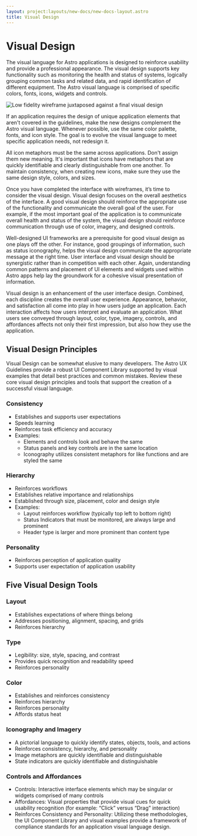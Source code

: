 ```yaml
---
layout: project:layouts/new-docs/new-docs-layout.astro
title: Visual Design
---
```


# Visual Design

The visual language for Astro applications is designed to reinforce usability and provide a professional appearance. The visual design supports key functionality such as monitoring the health and status of systems, logically grouping common tasks and related data, and rapid identification of different equipment. The Astro visual language is comprised of specific colors, fonts, icons, widgets and controls.

![Low fidelity wireframe juxtaposed against a final visual design](/img/visual-design/visual-design.png)

If an application requires the design of unique application elements that aren't covered in the guidelines, make the new designs complement the Astro visual language. Whenever possible, use the same color palette, fonts, and icon style. The goal is to evolve the visual language to meet specific application needs, not redesign it.

All icon metaphors must be the same across applications. Don't assign them new meaning. It's important that icons have metaphors that are quickly identifiable and clearly distinguishable from one another. To maintain consistency, when creating new icons, make sure they use the same design style, colors, and sizes.

Once you have completed the interface with wireframes, it’s time to consider the visual design. Visual design focuses on the overall aesthetics of the interface. A good visual design should reinforce the appropriate use of the functionality and communicate the overall goal of the user. For example, if the most important goal of the application is to communicate overall health and status of the system, the visual design should reinforce communication through use of color, imagery, and designed controls.

Well-designed UI frameworks are a prerequisite for good visual design as one plays off the other. For instance, good groupings of information, such as status iconography, helps the visual design communicate the appropriate message at the right time. User interface and visual design should be synergistic rather than in competition with each other. Again, understanding common patterns and placement of UI elements and widgets used within Astro apps help lay the groundwork for a cohesive visual presentation of information.

Visual design is an enhancement of the user interface design. Combined, each discipline creates the overall user experience. Appearance, behavior, and satisfaction all come into play in how users judge an application. Each interaction affects how users interpret and evaluate an application. What users see conveyed through layout, color, type, imagery, controls, and affordances affects not only their first impression, but also how they use the application.

## Visual Design Principles

Visual Design can be somewhat elusive to many developers. The Astro UX Guidelines provide a robust UI Component Library supported by visual examples that detail best practices and common mistakes. Review these core visual design principles and tools that support the creation of a successful visual language.

### Consistency

- Establishes and supports user expectations
- Speeds learning
- Reinforces task efficiency and accuracy
- Examples:
  - Elements and controls look and behave the same
  - Status panels and key controls are in the same location
  - Iconography utilizes consistent metaphors for like functions and are styled the same

### Hierarchy

- Reinforces workflows
- Establishes relative importance and relationships
- Established through size, placement, color and design style
- Examples:
  - Layout reinforces workflow (typically top left to bottom right)
  - Status Indicators that must be monitored, are always large and prominent
  - Header type is larger and more prominent than content type

### Personality

- Reinforces perception of application quality
- Supports user expectation of application usability

## Five Visual Design Tools

### Layout

- Establishes expectations of where things belong
- Addresses positioning, alignment, spacing, and grids
- Reinforces hierarchy

### Type

- Legibility: size, style, spacing, and contrast
- Provides quick recognition and readability speed
- Reinforces personality

### Color

- Establishes and reinforces consistency
- Reinforces hierarchy
- Reinforces personality
- Affords status heat

### Iconography and Imagery

- A pictorial language to quickly identify states, objects, tools, and actions
- Reinforces consistency, hierarchy, and personality
- Image metaphors are quickly identifiable and distinguishable
- State indicators are quickly identifiable and distinguishable

### Controls and Affordances

- Controls: Interactive interface elements which may be singular or widgets comprised of many controls
- Affordances: Visual properties that provide visual cues for quick usability recognition (for example: “Click” versus “Drag” interaction)
- Reinforces Consistency and Personality: Utilizing these methodologies, the UI Component Library and visual examples provide a framework of compliance standards for an application visual language design.
